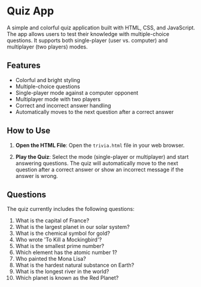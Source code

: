 # Quiz App

A simple and colorful quiz application built with HTML, CSS, and JavaScript. The app allows users to test their knowledge with multiple-choice questions. It supports both single-player (user vs. computer) and multiplayer (two players) modes.

## Features

- Colorful and bright styling
- Multiple-choice questions
- Single-player mode against a computer opponent
- Multiplayer mode with two players
- Correct and incorrect answer handling
- Automatically moves to the next question after a correct answer

## How to Use

1. **Open the HTML File**: Open the `trivia.html` file in your web browser.

2. **Play the Quiz**: Select the mode (single-player or multiplayer) and start answering questions. The quiz will automatically move to the next question after a correct answer or show an incorrect message if the answer is wrong.


## Questions

The quiz currently includes the following questions:

1. What is the capital of France?
2. What is the largest planet in our solar system?
3. What is the chemical symbol for gold?
4. Who wrote 'To Kill a Mockingbird'?
5. What is the smallest prime number?
6. Which element has the atomic number 1?
7. Who painted the Mona Lisa?
8. What is the hardest natural substance on Earth?
9. What is the longest river in the world?
10. Which planet is known as the Red Planet?

